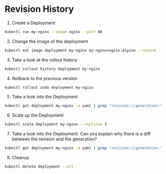 # Revision History

1. Create a Deployment
```bash
kubectl run my-nginx --image nginx --port 80
```
2. Change the image of the deployment 
```bash
kubectl set image deployment my-nginx my-nginx=nginx:alpine --record
```
3. Take a look at the rollout history
```bash
kubectl rollout history deployment my-nginx
```
4. Rollback to the previous version
```bash
kubectl rollout undo deployment my-nginx
```
5. Take a look into the Deployment
```bash
kubectl get deployment my-nginx -o yaml | grep "revision:\|generation:\|resourceVersion:"
```
6. Scale up the Deployment
```bash
kubectl scale deployment my-nginx --replicas 3
```
7. Take a look into the Deployment. Can you explain why there is a diff between the revision and the generation?
```bash
kubectl get deployment my-nginx -o yaml | grep "revision:\|generation:\|resourceVersion:"
```
8. Cleanup
```bash
kubectl delete deployment --all
```